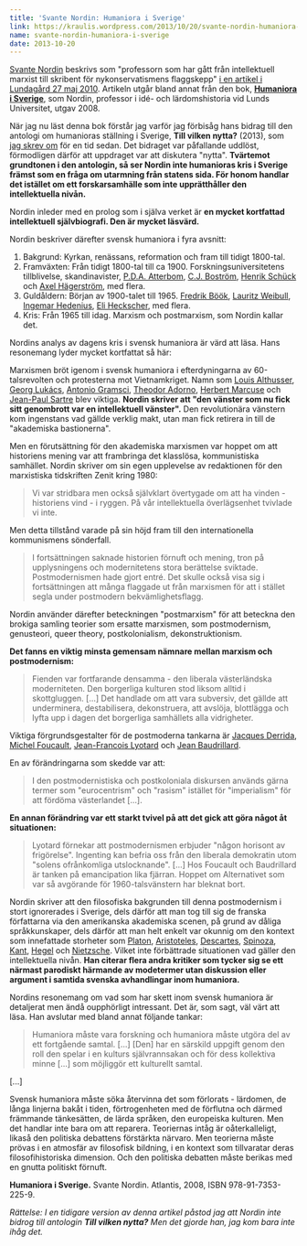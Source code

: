```yaml
---
title: 'Svante Nordin: Humaniora i Sverige'
link: https://kraulis.wordpress.com/2013/10/20/svante-nordin-humaniora-i-sverige/
name: svante-nordin-humaniora-i-sverige
date: 2013-10-20
---
```

[Svante Nordin](http://sv.wikipedia.org/wiki/Svante_Nordin) beskrivs som "professorn som har gått från intellektuell marxist till skribent för nykonservatismens flaggskepp" [i en artikel i Lundagård 27 maj 2010](http://lundagard.se/2010/05/27/i-civilisationens-tjanst/). Artikeln utgår bland annat från den bok, **[Humaniora i Sverige](http://www.atlantisbok.se/layout/detail.php?id=7346)**, som Nordin, professor i idé- och lärdomshistoria vid Lunds Universitet, utgav 2008.

När jag nu läst denna bok förstår jag varför jag förbisåg hans bidrag till den antologi om humanioras ställning i Sverige, **Till vilken nytta?** (2013), som [jag skrev om](/posts/) för en tid sedan. Det bidraget var påfallande uddlöst, förmodligen därför att uppdraget var att diskutera "nytta". **Tvärtemot grundtonen i den antologin, så ser Nordin inte humanioras kris i Sverige främst som en fråga om utarmning från statens sida. För honom handlar det istället om ett forskarsamhälle som inte upprätthåller den intellektuella nivån.**



Nordin inleder med en prolog som i själva verket är **en mycket kortfattad intellektuell självbiografi. Den är mycket läsvärd.**

Nordin beskriver därefter svensk humaniora i fyra avsnitt: 

1. Bakgrund: Kyrkan, renässans, reformation och fram till tidigt 1800-tal.
2. Framväxten: Från tidigt 1800-tal till ca 1900. Forskningsuniversitetens tillblivelse, skandinavister, [P.D.A. Atterbom](http://sv.wikipedia.org/wiki/Per_Daniel_Amadeus_Atterbom), [C.J. Boström](http://sv.wikipedia.org/wiki/Christopher_Jacob_Bostr%C3%B6m), [Henrik Schück](http://sv.wikipedia.org/wiki/Henrik_Sch%C3%BCck) och [Axel Hägerström](http://sv.wikipedia.org/wiki/Axel_H%C3%A4gerstr%C3%B6m), med flera.
3. Guldåldern: Början av 1900-talet till 1965. [Fredrik Böök](http://sv.wikipedia.org/wiki/Fredrik_B%C3%B6%C3%B6k), [Lauritz Weibull](http://sv.wikipedia.org/wiki/Lauritz_Weibull), [Ingemar Hedenius](http://sv.wikipedia.org/wiki/Ingemar_Hedenius), [Eli Heckscher](http://sv.wikipedia.org/wiki/Eli_Heckscher), med flera.
4. Kris: Från 1965 till idag. Marxism och postmarxism, som Nordin kallar det.

Nordins analys av dagens kris i svensk humaniora är värd att läsa. Hans resonemang lyder mycket kortfattat så här:

Marxismen bröt igenom i svensk humaniora i efterdyningarna av 60-talsrevolten och protesterna mot Vietnamkriget. Namn som [Louis Althusser](http://en.wikipedia.org/wiki/Louis_Althusser), [Georg Lukács](http://en.wikipedia.org/wiki/Georg_Lukacs), [Antonio Gramsci](http://en.wikipedia.org/wiki/Antonio_Gramsci), [Theodor Adorno](http://en.wikipedia.org/wiki/Theodor_Adorno), [Herbert Marcuse](http://en.wikipedia.org/wiki/Herbert_Marcuse) och [Jean-Paul Sartre](http://en.wikipedia.org/wiki/Jean-Paul_Sartre) blev viktiga. **Nordin skriver att "den vänster som nu fick sitt genombrott var en intellektuell vänster".** Den revolutionära vänstern kom ingenstans vad gällde verklig makt, utan man fick retirera in till de "akademiska bastionerna".

Men en förutsättning för den akademiska marxismen var hoppet om att historiens mening var att frambringa det klasslösa, kommunistiska samhället. Nordin skriver om sin egen upplevelse av redaktionen för den marxistiska tidskriften Zenit kring 1980:

> Vi var stridbara men också självklart övertygade om att ha vinden - historiens vind - i ryggen. På vår intellektuella överlägsenhet tvivlade vi inte.

Men detta tillstånd varade på sin höjd fram till den internationella kommunismens sönderfall.

> I fortsättningen saknade historien förnuft och mening, tron på upplysningens och modernitetens stora berättelse sviktade. Postmodernismen hade gjort entré. Det skulle också visa sig i fortsättningen att många flaggade ut från marxismen för att i  stället segla under postmodern bekvämlighetsflagg.

Nordin använder därefter beteckningen "postmarxism" för att beteckna den brokiga samling teorier som ersatte marxismen, som postmodernism, genusteori, queer theory, postkolonialism, dekonstruktionism.

**Det fanns en viktig minsta gemensam nämnare mellan marxism och postmodernism:**

> Fienden var fortfarande densamma - den liberala västerländska moderniteten. Den borgerliga kulturen stod liksom alltid i skottgluggen. [...] Det handlade om att vara subversiv, det gällde att underminera, destabilisera, dekonstruera, att avslöja, blottlägga och lyfta upp i dagen det borgerliga samhällets alla vidrigheter.

Viktiga förgrundsgestalter för de postmoderna tankarna är [Jacques Derrida](http://en.wikipedia.org/wiki/Jacques_Derrida), [Michel Foucault](http://en.wikipedia.org/wiki/Michel_Foucault), [Jean-Francois Lyotard](http://en.wikipedia.org/wiki/Jean-Francois_Lyotard) och [Jean Baudrillard](http://en.wikipedia.org/wiki/Jean_Baudrillard).

En av förändringarna som skedde var att:

> I den postmodernistiska och postkoloniala diskursen används gärna termer som "eurocentrism" och "rasism" istället för "imperialism" för att fördöma västerlandet [...].

**En annan förändring var ett starkt tvivel på att det gick att göra något åt situationen:**

> Lyotard förnekar att postmodernismen erbjuder "någon horisont av frigörelse". Ingenting kan befria oss från den liberala demokratin utom "solens ofrånkomliga utslocknande". [...] Hos Foucault och Baudrillard är tanken på emancipation lika fjärran. Hoppet om Alternativet som var så avgörande för 1960-talsvänstern har bleknat bort.

Nordin skriver att den filosofiska bakgrunden till denna postmodernism i stort ignorerades i Sverige, dels därför att man tog till sig de franska författarna via den amerikanska akademiska scenen, på grund av dåliga språkkunskaper, dels därför att man helt enkelt var okunnig om den kontext som innefattade storheter som [Platon](http://sv.wikipedia.org/wiki/Platon), [Aristoteles](http://sv.wikipedia.org/wiki/Aristoteles), [Descartes](http://sv.wikipedia.org/wiki/Descartes), [Spinoza](http://sv.wikipedia.org/wiki/Spinoza), [Kant](http://sv.wikipedia.org/wiki/Kant), [Hegel](http://sv.wikipedia.org/wiki/Hegel) och [Nietzsche](http://sv.wikipedia.org/wiki/Nietzsche). Vilket inte förbättrade situationen vad gäller den intellektuella nivån. **Han citerar flera andra kritiker som tycker sig se ett närmast parodiskt härmande av modetermer utan diskussion eller argument i samtida svenska avhandlingar inom humaniora.**

Nordins resonemang om vad som har skett inom svensk humaniora är detaljerat men ändå oupphörligt intressant. Det är, som sagt, väl värt att läsa. Han avslutar med bland annat följande tankar:

> Humaniora måste vara forskning och humaniora måste utgöra del av ett fortgående samtal. [...] [Den] har en särskild uppgift genom den roll den spelar i en kulturs självrannsakan och för dess kollektiva minne [...] som möjliggör ett kulturellt samtal.

[...]

Svensk humaniora måste söka återvinna det som förlorats - lärdomen, de långa linjerna bakåt i tiden, förtrogenheten med de förflutna och därmed främmande tänkesätten, de lärda språken, den europeiska kulturen. Men det handlar inte bara om att reparera. Teoriernas intåg är oåterkalleligt, likaså den politiska debattens förstärkta närvaro. Men teorierna måste prövas i en atmosfär av filosofisk bildning, i en kontext som tillvaratar deras filosofihistoriska dimension. Och den politiska debatten måste berikas med en gnutta politiskt förnuft.

**Humaniora i Sverige.** Svante Nordin. Atlantis, 2008, ISBN 978-91-7353-225-9.

*Rättelse: I en tidigare version av denna artikel påstod jag att Nordin inte bidrog till antologin **Till vilken nytta?** Men det gjorde han, jag kom bara inte ihåg det.*

